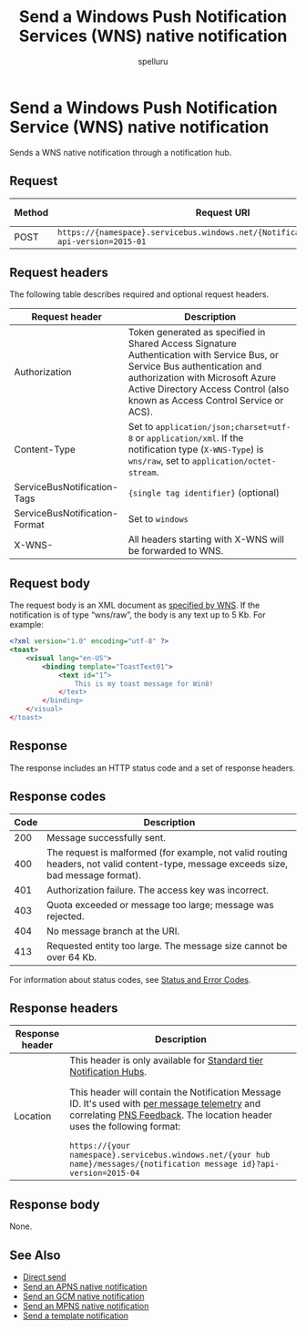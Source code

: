 ﻿---
title: "Send a Windows Push Notification Services (WNS) native notification"
ms.custom: ""
ms.date: "2019-04-05"
ms.prod: "azure"
ms.reviewer: ""
ms.service: "notification-hubs"
ms.suite: ""
ms.tgt_pltfrm: ""
ms.topic: "reference"
author: "spelluru"
ms.author: "spelluru"
manager: "timlt"

---


# Send a Windows Push Notification Service (WNS) native notification
Sends a WNS native notification through a notification hub.

## Request

| Method | Request URI | HTTP version |
| ------ | ----------- | ------------ |
| POST | `https://{namespace}.servicebus.windows.net/{NotificationHub}/messages/?api-version=2015-01` | HTTP/1.1 |

## Request headers

The following table describes required and optional request headers.

| Request header | Description |
| -------------- | ----------- |
| Authorization | Token generated as specified in Shared Access Signature Authentication with Service Bus, or Service Bus authentication and authorization with Microsoft Azure Active Directory Access Control (also known as Access Control Service or ACS). |
| Content-Type | Set to `application/json;charset=utf-8` or `application/xml`. If the notification type (`X-WNS-Type`) is `wns/raw`, set to `application/octet-stream`. |
| ServiceBusNotification-Tags | `{single tag identifier}` (optional) |
| ServiceBusNotification-Format | Set to `windows` |
| X-WNS- | All headers starting with X-WNS will be forwarded to WNS. |

## Request body

The request body is an XML document as [specified by WNS](https://msdn.microsoft.com/library/windows/apps/hh465460.aspx). If the notification is of type “wns/raw”, the body is any text up to 5 Kb. For example:

``` xml
<?xml version="1.0" encoding="utf-8" ?>
<toast>
    <visual lang="en-US">
        <binding template="ToastText01">
            <text id="1”>
                This is my toast message for Win8!
            </text>
        </binding>
    </visual>
</toast>
```

## Response

The response includes an HTTP status code and a set of response headers.

## Response codes

| Code | Description |
| ---- | ----------- | 
| 200 | Message successfully sent. |
| 400 | The request is malformed (for example, not valid routing headers, not valid content-type, message exceeds size, bad message format). |
| 401 | Authorization failure. The access key was incorrect. |
| 403 | Quota exceeded or message too large; message was rejected. |
| 404 | No message branch at the URI. |
| 413 | Requested entity too large. The message size cannot be over 64 Kb. |

For information about status codes, see [Status and Error Codes](/rest/api/storageservices/Common-REST-API-Error-Codes).

## Response headers

| Response header | Description |
| --------------- | ----------- | 
| Location | This header is only available for [Standard tier Notification Hubs](https://azure.microsoft.com/pricing/details/notification-hubs/).<p>This header will contain the Notification Message ID. It's used with [per message telemetry](get-notification-message-telemetry.md) and correlating [PNS Feedback](get-pns-feedback.md). The location header uses the following format:</p>`https://{your namespace}.servicebus.windows.net/{your hub name}/messages/{notification message id}?api-version=2015-04` |


## Response body

None.

## See Also

- [Direct send](direct-send.md)  
- [Send an APNS native notification](send-apns-native-notification.md)  
- [Send an GCM native notification](send-gcm-native-notification.md)  
- [Send an MPNS native notification](send-mpns-native-notification.md)  
- [Send a template notification](send-template-notification.md)  

